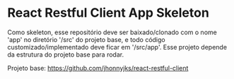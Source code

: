 # React Restful Client App Skeleton
Como skeleton, esse repositório deve ser baixado/clonado com o nome 'app' no diretório '/src' do projeto base, e todo código customizado/implementado deve ficar em '/src/app'. Esse projeto depende da estrutura do projeto base para rodar.

Projeto base: https://github.com/jhonnyjks/react-restful-client
